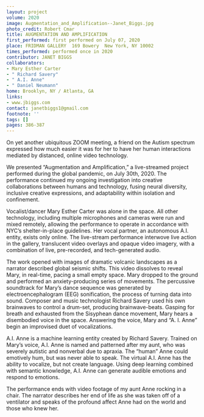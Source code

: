 ```yaml
---
layout: project
volume: 2020
image: Augmentation_and_Amplification--Janet_Biggs.jpg
photo_credit: Robert Cmar
title: AUGMENTATION AND AMPLIFICATION
first_performed: first performed on July 07, 2020
place: FRIDMAN GALLERY  169 Bowery  New York, NY 10002
times_performed: performed once in 2020
contributor: JANET BIGGS
collaborators:
- Mary Esther Carter
- " Richard Savery"
- " A.I. Anne"
- " Daniel Neumann"
home: Brooklyn, NY / Atlanta, GA
links:
- www.jbiggs.com
contact: janetbiggs1@gmail.com
footnote: ''
tags: []
pages: 386-387
---
```




On yet another ubiquitous ZOOM meeting, a friend on the Autism spectrum expressed how much easier it was for her to have her human interactions mediated by distanced, online video technology.

We presented “Augmentation and Amplification,” a live-streamed project performed during the global pandemic, on July 30th, 2020. The performance continued my ongoing investigation into creative collaborations between humans and technology, fusing neural diversity, inclusive creative expressions, and adaptability within isolation and confinement.

Vocalist/dancer Mary Esther Carter was alone in the space. All other technology, including multiple microphones and cameras were run and mixed remotely, allowing the performance to operate in accordance with NYC’s shelter-in-place guidelines. Her vocal partner, an autonomous A.I. entity, exists only online. The live-stream performance interwove live action in the gallery, translucent video overlays and opaque video imagery, with a combination of live, pre-recorded, and tech-generated audio.

The work opened with images of dramatic volcanic landscapes as a narrator described global seismic shifts. This video dissolves to reveal Mary, in real-time, pacing a small empty space. Mary dropped to the ground and performed an anxiety-producing series of movements. The percussive soundtrack for Mary’s dance sequence was generated by electroencephalogram (EEG) sonification, the process of turning data into sound. Composer and music technologist Richard Savery used his own brainwaves to control a drum-set, producing brainwave-beats.
Gasping for breath and exhausted from the Sisyphean dance movement, Mary hears a disembodied voice in the space. Answering the voice, Mary and “A. I. Anne” begin an improvised duet of vocalizations.

A.I. Anne is a machine learning entity created by Richard Savery. Trained on Mary’s voice, A.I. Anne is named and patterned after my aunt, who was severely autistic and nonverbal due to apraxia. The “human” Anne could emotively hum, but was never able to speak. The virtual A.I. Anne has the ability to vocalize, but not create language. Using deep learning combined with semantic knowledge, A.I. Anne can generate audible emotions and respond to emotions.

The performance ends with video footage of my aunt Anne rocking in a chair. The narrator describes her end of life as she was taken off of a ventilator and speaks of the profound affect Anne had on the world and those who knew her.
